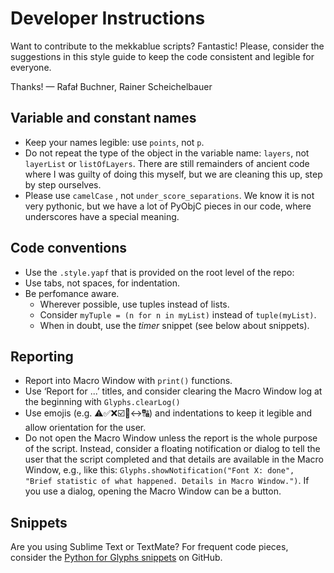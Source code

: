 # Developer Instructions

Want to contribute to the mekkablue scripts? Fantastic! Please, consider the suggestions in this style guide to keep the code consistent and legible for everyone.

Thanks!
— Rafał Buchner, Rainer Scheichelbauer

## Variable and constant names

* Keep your names legible: use `points`, not `p`.
* Do not repeat the type of the object in the variable name: `layers`, not `layerList` or `listOfLayers`. There are still remainders of ancient code where I was guilty of doing this myself, but we are cleaning this up, step by step ourselves.
* Please use `camelCase` , not `under_score_separations`. We know it is not very pythonic, but we have a lot of PyObjC pieces in our code, where underscores have a special meaning.

## Code conventions

* Use the `.style.yapf` that is provided on the root level of the repo: 
* Use tabs, not spaces, for indentation.
* Be perfomance aware.
	* Wherever possible, use tuples instead of lists.
	* Consider `myTuple = (n for n in myList)` instead of `tuple(myList)`.
	* When in doubt, use the *timer* snippet (see below about snippets).

## Reporting

* Report into Macro Window with `print()` functions.
* Use ‘Report for ...’ titles, and consider clearing the Macro Window log at the beginning with `Glyphs.clearLog()`
* Use emojis (e.g. ⚠️✅❌☑️💾↔️🔠) and indentations to keep it legible and allow orientation for the user.
* Do not open the Macro Window unless the report is the whole purpose of the script. Instead, consider a floating notification or dialog to tell the user that the script completed and that details are available in the Macro Window, e.g., like this: `Glyphs.showNotification("Font X: done", "Brief statistic of what happened. Details in Macro Window.")`. If you use a dialog, opening the Macro Window can be a button.


## Snippets

Are you using Sublime Text or TextMate? For frequent code pieces, consider the [Python for Glyphs snippets](https://github.com/mekkablue/Python-for-Glyphs "Python code snippets for the Glyphs.app font editor, for Sublime Text and TextMate") on GitHub.

